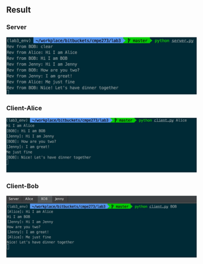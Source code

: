 
## Result
### Server
![Server](https://github.com/IdleDust/cmpe273-spring18/blob/master/lab/lab3/Server.jpg)

### Client-Alice
![Server](https://github.com/IdleDust/cmpe273-spring18/blob/master/lab/lab3/Alice.jpg)

### Client-Bob
![Server](https://github.com/IdleDust/cmpe273-spring18/blob/master/lab/lab3/Bob.jpg)